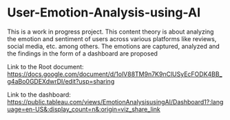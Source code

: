# User-Emotion-Analysis-using-AI
This is a work in progress project.
This content theory is about analyzing the emotion and sentiment of users across various platforms like reviews, social media, etc. among others. The emotions are captured, analyzed and the findings in the form of a dashboard are proposed

Link to the Root document: https://docs.google.com/document/d/1olV88TM9n7K9nClUSyEcFODK4BB_g4aBo0GDEXdwrDI/edit?usp=sharing

Link to the dashboard: https://public.tableau.com/views/EmotionAnalysisusingAI/Dashboard1?:language=en-US&:display_count=n&:origin=viz_share_link
